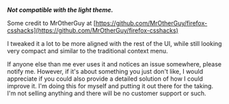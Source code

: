 ***Not compatible with the light theme.***

Some credit to MrOtherGuy at [https://github.com/MrOtherGuy/firefox-csshacks](https://github.com/MrOtherGuy/firefox-csshacks)

I tweaked it a lot to be more aligned with the rest of the UI, while still looking very compact and similar to the traditional context menu.

If anyone else than me ever uses it and notices an issue somewhere, please notify me. However, if it's about something you just don't like, I would appreciate if you could also provide a detailed solution of how I could improve it. I'm doing this for myself and putting it out there for the taking. I'm not selling anything and there will be no customer support or such.
